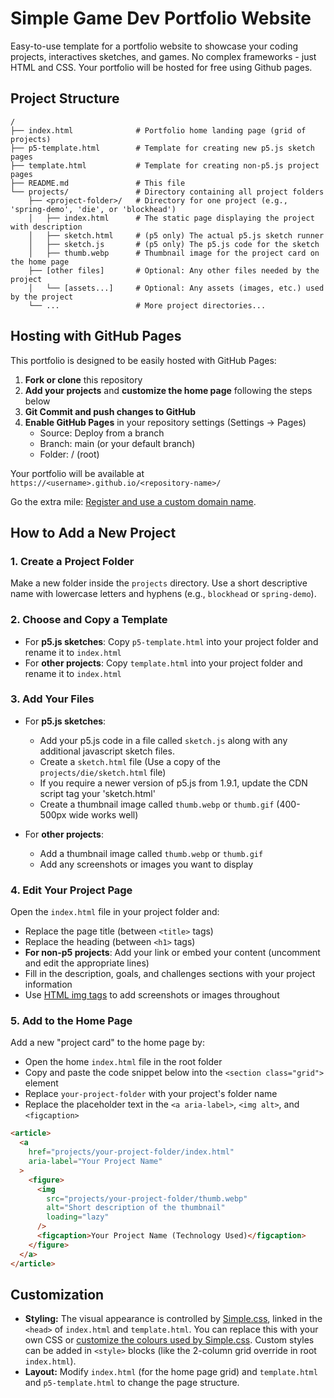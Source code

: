 # Simple Game Dev Portfolio Website

Easy-to-use template for a portfolio website to showcase your coding projects, interactives sketches, and games. No complex frameworks - just HTML and CSS. Your portfolio will be hosted for free using Github pages.

## Project Structure

```
/
├── index.html              # Portfolio home landing page (grid of projects)
├── p5-template.html        # Template for creating new p5.js sketch pages
├── template.html           # Template for creating non-p5.js project pages
├── README.md               # This file
└── projects/               # Directory containing all project folders
    ├── <project-folder>/   # Directory for one project (e.g., 'spring-demo', 'die', or 'blockhead')
    │   ├── index.html      # The static page displaying the project with description
    │   ├── sketch.html     # (p5 only) The actual p5.js sketch runner
    │   ├── sketch.js       # (p5 only) The p5.js code for the sketch
    │   ├── thumb.webp      # Thumbnail image for the project card on the home page
    ├── [other files]       # Optional: Any other files needed by the project
    │   └── [assets...]     # Optional: Any assets (images, etc.) used by the project
    └── ...                 # More project directories...
```

## Hosting with GitHub Pages

This portfolio is designed to be easily hosted with GitHub Pages:

1. **Fork or clone** this repository
2. **Add your projects** and **customize the home page** following the steps below
3. **Git Commit and push changes to GitHub**
4. **Enable GitHub Pages** in your repository settings (Settings → Pages)
   - Source: Deploy from a branch
   - Branch: main (or your default branch)
   - Folder: / (root)

Your portfolio will be available at `https://<username>.github.io/<repository-name>/`

Go the extra mile: [Register and use a custom domain name](https://docs.github.com/en/pages/configuring-a-custom-domain-for-your-github-pages-site).

## How to Add a New Project

### 1. Create a Project Folder

Make a new folder inside the `projects` directory. Use a short descriptive name with lowercase letters and hyphens (e.g., `blockhead` or `spring-demo`).

### 2. Choose and Copy a Template

- For **p5.js sketches**: Copy `p5-template.html` into your project folder and rename it to `index.html`
- For **other projects**: Copy `template.html` into your project folder and rename it to `index.html`

### 3. Add Your Files

- For **p5.js sketches**:

  - Add your p5.js code in a file called `sketch.js` along with any additional javascript sketch files.
  - Create a `sketch.html` file (Use a copy of the `projects/die/sketch.html` file)
  - If you require a newer version of p5.js from 1.9.1, update the CDN script tag your 'sketch.html'
  - Create a thumbnail image called `thumb.webp` or `thumb.gif` (400-500px wide works well)

- For **other projects**:
  - Add a thumbnail image called `thumb.webp` or `thumb.gif`
  - Add any screenshots or images you want to display

### 4. Edit Your Project Page

Open the `index.html` file in your project folder and:

* Replace the page title (between `<title>` tags)
* Replace the heading (between `<h1>` tags)
* **For non-p5 projects**: Add your link or embed your content (uncomment and edit the appropriate lines)
* Fill in the description, goals, and challenges sections with your project information
* Use [HTML img tags](https://developer.mozilla.org/en-US/docs/Web/HTML/Reference/Elements/img) to add screenshots or images throughout

### 5. Add to the Home Page

Add a new "project card" to the home page by:

* Open the home `index.html` file in the root folder
* Copy and paste the code snippet below into the `<section class="grid">` element
* Replace `your-project-folder` with your project's folder name
* Replace the placeholder text in the `<a aria-label>`, `<img alt>`, and `<figcaption>`

```html
<article>
  <a
    href="projects/your-project-folder/index.html"
    aria-label="Your Project Name"
  >
    <figure>
      <img
        src="projects/your-project-folder/thumb.webp"
        alt="Short description of the thumbnail"
        loading="lazy"
      />
      <figcaption>Your Project Name (Technology Used)</figcaption>
    </figure>
  </a>
</article>
```

## Customization

- **Styling:** The visual appearance is controlled by [Simple.css](https://simplecss.org/), linked in the `<head>` of `index.html` and `template.html`. You can replace this with your own CSS or <a href="https://github.com/kevquirk/simple.css/wiki/Getting-Started-With-Simple.css#customise-simplecss">customize the colours used by Simple.css</a>. Custom styles can be added in `<style>` blocks (like the 2-column grid override in root `index.html`).
- **Layout:** Modify `index.html` (for the home page grid) and `template.html` and `p5-template.html` to change the page structure.
